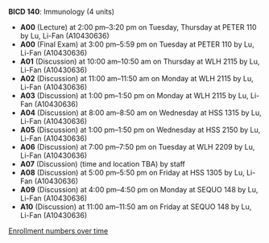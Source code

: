 **BICD 140**: Immunology (4 units)

- **A00** (Lecture) at 2:00 pm–3:20 pm on Tuesday, Thursday at PETER 110 by Lu, Li-Fan (A10430636)
- **A00** (Final Exam) at 3:00 pm–5:59 pm on Tuesday at PETER 110 by Lu, Li-Fan (A10430636)
- **A01** (Discussion) at 10:00 am–10:50 am on Thursday at WLH 2115 by Lu, Li-Fan (A10430636)
- **A02** (Discussion) at 11:00 am–11:50 am on Monday at WLH 2115 by Lu, Li-Fan (A10430636)
- **A03** (Discussion) at 1:00 pm–1:50 pm on Monday at WLH 2115 by Lu, Li-Fan (A10430636)
- **A04** (Discussion) at 8:00 am–8:50 am on Wednesday at HSS 1315 by Lu, Li-Fan (A10430636)
- **A05** (Discussion) at 1:00 pm–1:50 pm on Wednesday at HSS 2150 by Lu, Li-Fan (A10430636)
- **A06** (Discussion) at 7:00 pm–7:50 pm on Tuesday at WLH 2209 by Lu, Li-Fan (A10430636)
- **A07** (Discussion) (time and location TBA) by staff
- **A08** (Discussion) at 5:00 pm–5:50 pm on Friday at HSS 1305 by Lu, Li-Fan (A10430636)
- **A09** (Discussion) at 4:00 pm–4:50 pm on Monday at SEQUO 148 by Lu, Li-Fan (A10430636)
- **A10** (Discussion) at 11:00 am–11:50 am on Friday at SEQUO 148 by Lu, Li-Fan (A10430636)

[Enrollment numbers over time](./BICD140.tsv)
